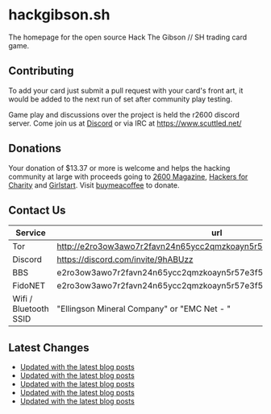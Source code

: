 # hackgibson.sh
The homepage for the open source Hack The Gibson // SH trading card game.


## Contributing

To add your card just submit a pull request with your card's front art, it would be added to the next run of set after community play testing.

Game play and discussions over the project is held the r2600 discord server. Come join us at [Discord](https://discord.com/invite/9hABUzz) or via IRC at https://www.scuttled.net/


## Donations

Your donation of $13.37 or more is welcome and helps the hacking community at large with proceeds going to [2600 Magazine](https://2600.com/), [Hackers for Charity](https://hackersforcharity.org) and [Girlstart](https://girlstart.org).  Visit [buymeacoffee](https://www.buymeacoffee.com/hackgibson.sh) to donate.


## Contact Us

Service | url
-|-
Tor | http://e2ro3ow3awo7r2favn24n65ycc2qmzkoayn5r57e3f56nvjwdcgg32ad.onion
Discord | https://discord.com/invite/9hABUzz
BBS | e2ro3ow3awo7r2favn24n65ycc2qmzkoayn5r57e3f56nvjwdcgg32ad.onion:23
FidoNET | e2ro3ow3awo7r2favn24n65ycc2qmzkoayn5r57e3f56nvjwdcgg32ad.onion:24554
Wifi / Bluetooth SSID | "Ellingson Mineral Company" or "EMC Net - <fidonet address>"

## Latest Changes
<!-- BLOG-POST-LIST:START -->
- [Updated with the latest blog posts](https://github.com/DFW2600/hackgibson.sh/commit/a15fc14d4dc02ad86a3b2ef2f40322f51202c621)
- [Updated with the latest blog posts](https://github.com/DFW2600/hackgibson.sh/commit/1004e4e1fc53ae11712d65d4d8937549ecd57314)
- [Updated with the latest blog posts](https://github.com/DFW2600/hackgibson.sh/commit/a7ee94bf6b6b63f2fc82bb5549e46a9b0b44c979)
- [Updated with the latest blog posts](https://github.com/DFW2600/hackgibson.sh/commit/4a753b4bcbbc0e36d35dc45abe71b39aa8997a52)
- [Updated with the latest blog posts](https://github.com/DFW2600/hackgibson.sh/commit/0e90cd1345613289df7dcf57d6a649f296b99437)
<!-- BLOG-POST-LIST:END -->
